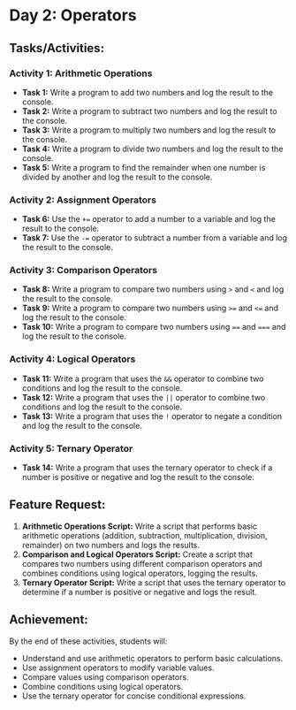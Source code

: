 # Day 2: Operators

## Tasks/Activities:

### Activity 1: Arithmetic Operations
- **Task 1:** Write a program to add two numbers and log the result to the console.
- **Task 2:** Write a program to subtract two numbers and log the result to the console.
- **Task 3:** Write a program to multiply two numbers and log the result to the console.
- **Task 4:** Write a program to divide two numbers and log the result to the console.
- **Task 5:** Write a program to find the remainder when one number is divided by another and log the result to the console.

### Activity 2: Assignment Operators
- **Task 6:** Use the `+=` operator to add a number to a variable and log the result to the console.
- **Task 7:** Use the `-=` operator to subtract a number from a variable and log the result to the console.

### Activity 3: Comparison Operators
- **Task 8:** Write a program to compare two numbers using `>` and `<` and log the result to the console.
- **Task 9:** Write a program to compare two numbers using `>=` and `<=` and log the result to the console.
- **Task 10:** Write a program to compare two numbers using `==` and `===` and log the result to the console.

### Activity 4: Logical Operators
- **Task 11:** Write a program that uses the `&&` operator to combine two conditions and log the result to the console.
- **Task 12:** Write a program that uses the `||` operator to combine two conditions and log the result to the console.
- **Task 13:** Write a program that uses the `!` operator to negate a condition and log the result to the console.

### Activity 5: Ternary Operator
- **Task 14:** Write a program that uses the ternary operator to check if a number is positive or negative and log the result to the console.

## Feature Request:
1. **Arithmetic Operations Script:** Write a script that performs basic arithmetic operations (addition, subtraction, multiplication, division, remainder) on two numbers and logs the results.
2. **Comparison and Logical Operators Script:** Create a script that compares two numbers using different comparison operators and combines conditions using logical operators, logging the results.
3. **Ternary Operator Script:** Write a script that uses the ternary operator to determine if a number is positive or negative and logs the result.

## Achievement:
By the end of these activities, students will:
- Understand and use arithmetic operators to perform basic calculations.
- Use assignment operators to modify variable values.
- Compare values using comparison operators.
- Combine conditions using logical operators.
- Use the ternary operator for concise conditional expressions.

